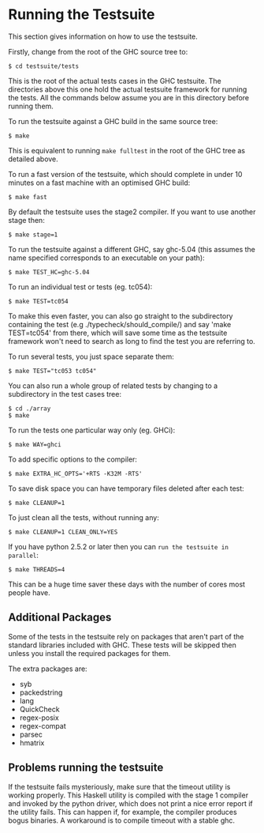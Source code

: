 # Running the Testsuite


This section gives information on how to use the testsuite.


Firstly, change from the root of the GHC source tree to:

```wiki
$ cd testsuite/tests
```


This is the root of the actual tests cases in the GHC testsuite. The directories above this one hold the actual testsuite framework for running the tests. All the commands below assume you are in this directory before running them.


To run the testsuite against a GHC build in the same source tree:

```wiki
$ make
```


This is equivalent to running `make fulltest` in the root of the GHC tree as detailed above. 


To run a fast version of the testsuite, which should complete in under 10 minutes on a fast machine with an optimised GHC build:

```wiki
$ make fast
```


By default the testsuite uses the stage2 compiler. If you want to use another stage then:

```wiki
$ make stage=1
```


To run the testsuite against a different GHC, say ghc-5.04 (this assumes the name specified corresponds to an executable on your path):

```wiki
$ make TEST_HC=ghc-5.04
```


To run an individual test or tests (eg. tc054):

```wiki
$ make TEST=tc054
```


To make this even faster, you can also go straight to the subdirectory containing the test (e.g ./typecheck/should_compile/) and say 'make TEST=tc054' from there, which will save some time as the testsuite framework won't need to search as long to find the test you are referring to.


To run several tests, you just space separate them:

```wiki
$ make TEST="tc053 tc054"
```


You can also run a whole group of related tests by changing to a subdirectory in the test cases tree:

```wiki
$ cd ./array
$ make
```


To run the tests one particular way only (eg. GHCi):

```wiki
$ make WAY=ghci
```


To add specific options to the compiler:

```wiki
$ make EXTRA_HC_OPTS='+RTS -K32M -RTS' 
```


To save disk space you can have temporary files deleted after each test:

```wiki
$ make CLEANUP=1
```


To just clean all the tests, without running any:

```wiki
$ make CLEANUP=1 CLEAN_ONLY=YES
```


If you have python 2.5.2 or later then you can ```run the testsuite in parallel```:

```wiki
$ make THREADS=4
```


This can be a huge time saver these days with the number of cores most people have.

## Additional Packages


Some of the tests in the testsuite rely on packages that aren't part of the standard libraries included with GHC. These tests will be skipped then unless you install the required packages for them.


The extra packages are:

- syb
- packedstring
- lang
- QuickCheck
- regex-posix
- regex-compat
- parsec
- hmatrix

## Problems running the testsuite


If the testsuite fails mysteriously, make sure that the timeout utility is working properly. This Haskell utility is compiled with the stage 1 compiler and invoked by the python driver, which does not print a nice error report if the utility fails. This can happen if, for example, the compiler produces bogus binaries. A workaround is to compile timeout with a stable ghc.
